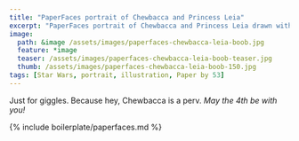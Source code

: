 ```yaml
---
title: "PaperFaces portrait of Chewbacca and Princess Leia"
excerpt: "PaperFaces portrait of Chewbacca and Princess Leia drawn with Paper by 53 on an iPad."
image: 
  path: &image /assets/images/paperfaces-chewbacca-leia-boob.jpg 
  feature: *image
  teaser: /assets/images/paperfaces-chewbacca-leia-boob-teaser.jpg
  thumb: /assets/images/paperfaces-chewbacca-leia-boob-150.jpg
tags: [Star Wars, portrait, illustration, Paper by 53]
---
```


Just for giggles. Because hey, Chewbacca is a perv. *May the 4th be with you!*

{% include boilerplate/paperfaces.md %}
